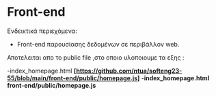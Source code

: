 # Front-end

Ενδεικτικά περιεχόμενα:

- Front-end παρουσίασης δεδομένων σε περιβάλλον web.



Αποτελειται απο το public file ,στο οποιο υλοποιουμε τα εξης :


-index_homepage.html 
**[https://github.com/ntua/softeng23-55/blob/main/front-end/public/homepage.js]**
-**index_homepage.html**
**front-end/public/homepage.js**





